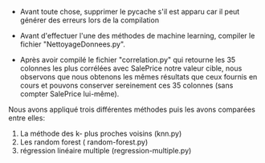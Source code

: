 - Avant toute chose, supprimer le pycache s'il est apparu car il peut générer des erreurs lors de la compilation

- Avant d'effectuer l'une des méthodes de machine learning, compiler le fichier "NettoyageDonnees.py".

- Après avoir compilé le fichier "correlation.py" qui retourne les 35 colonnes les plus corrélées avec SalePrice notre valeur cible, nous observons que nous obtenons les mêmes résultats que ceux fournis en cours et pouvons conserver sereinement ces 35 colonnes (sans compter SalePrice lui-même). 

Nous avons appliqué trois différentes méthodes puis les avons comparées entre elles: 
1) La méthode des k- plus proches voisins (knn.py)
2) Les random forest ( random-forest.py)
3) régression linéaire multiple (regression-multiple.py)
